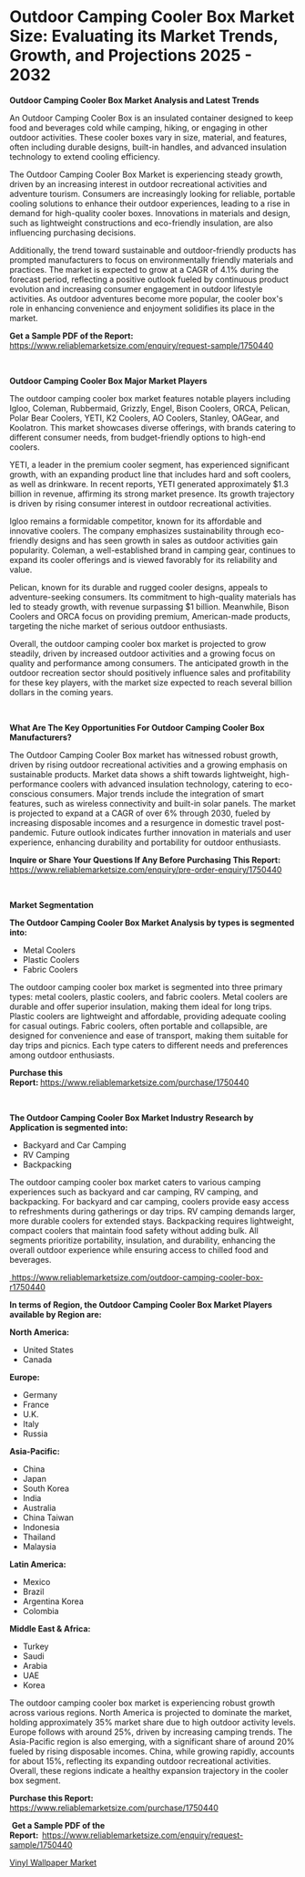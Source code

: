 <p><h1>Outdoor Camping Cooler Box Market Size: Evaluating its Market Trends, Growth, and Projections 2025 - 2032</h1></p><p><strong>Outdoor Camping Cooler Box Market Analysis and Latest Trends</strong></p>
<p><p>An Outdoor Camping Cooler Box is an insulated container designed to keep food and beverages cold while camping, hiking, or engaging in other outdoor activities. These cooler boxes vary in size, material, and features, often including durable designs, built-in handles, and advanced insulation technology to extend cooling efficiency. </p><p>The Outdoor Camping Cooler Box Market is experiencing steady growth, driven by an increasing interest in outdoor recreational activities and adventure tourism. Consumers are increasingly looking for reliable, portable cooling solutions to enhance their outdoor experiences, leading to a rise in demand for high-quality cooler boxes. Innovations in materials and design, such as lightweight constructions and eco-friendly insulation, are also influencing purchasing decisions.</p><p>Additionally, the trend toward sustainable and outdoor-friendly products has prompted manufacturers to focus on environmentally friendly materials and practices. The market is expected to grow at a CAGR of 4.1% during the forecast period, reflecting a positive outlook fueled by continuous product evolution and increasing consumer engagement in outdoor lifestyle activities. As outdoor adventures become more popular, the cooler box's role in enhancing convenience and enjoyment solidifies its place in the market.</p></p>
<p><strong>Get a Sample PDF of the Report:&nbsp;</strong> <a href="https://www.reliablemarketsize.com/enquiry/request-sample/1750440?utm_campaign=2038&utm_medium=2&utm_source=Github&utm_content=ia&utm_term=07022025&utm_id=outdoor-camping-cooler-box">https://www.reliablemarketsize.com/enquiry/request-sample/1750440</a></p>
<p>&nbsp;</p>
<p><strong>Outdoor Camping Cooler Box Major Market Players</strong></p>
<p><p>The outdoor camping cooler box market features notable players including Igloo, Coleman, Rubbermaid, Grizzly, Engel, Bison Coolers, ORCA, Pelican, Polar Bear Coolers, YETI, K2 Coolers, AO Coolers, Stanley, OAGear, and Koolatron. This market showcases diverse offerings, with brands catering to different consumer needs, from budget-friendly options to high-end coolers.</p><p>YETI, a leader in the premium cooler segment, has experienced significant growth, with an expanding product line that includes hard and soft coolers, as well as drinkware. In recent reports, YETI generated approximately $1.3 billion in revenue, affirming its strong market presence. Its growth trajectory is driven by rising consumer interest in outdoor recreational activities.</p><p>Igloo remains a formidable competitor, known for its affordable and innovative coolers. The company emphasizes sustainability through eco-friendly designs and has seen growth in sales as outdoor activities gain popularity. Coleman, a well-established brand in camping gear, continues to expand its cooler offerings and is viewed favorably for its reliability and value.</p><p>Pelican, known for its durable and rugged cooler designs, appeals to adventure-seeking consumers. Its commitment to high-quality materials has led to steady growth, with revenue surpassing $1 billion. Meanwhile, Bison Coolers and ORCA focus on providing premium, American-made products, targeting the niche market of serious outdoor enthusiasts.</p><p>Overall, the outdoor camping cooler box market is projected to grow steadily, driven by increased outdoor activities and a growing focus on quality and performance among consumers. The anticipated growth in the outdoor recreation sector should positively influence sales and profitability for these key players, with the market size expected to reach several billion dollars in the coming years.</p></p>
<p>&nbsp;</p>
<p><strong>What Are The Key Opportunities For Outdoor Camping Cooler Box Manufacturers?</strong></p>
<p><p>The Outdoor Camping Cooler Box market has witnessed robust growth, driven by rising outdoor recreational activities and a growing emphasis on sustainable products. Market data shows a shift towards lightweight, high-performance coolers with advanced insulation technology, catering to eco-conscious consumers. Major trends include the integration of smart features, such as wireless connectivity and built-in solar panels. The market is projected to expand at a CAGR of over 6% through 2030, fueled by increasing disposable incomes and a resurgence in domestic travel post-pandemic. Future outlook indicates further innovation in materials and user experience, enhancing durability and portability for outdoor enthusiasts.</p></p>
<p><strong>Inquire or Share Your Questions If Any Before Purchasing This Report:</strong> <a href="https://www.reliablemarketsize.com/enquiry/pre-order-enquiry/1750440?utm_campaign=2038&utm_medium=2&utm_source=Github&utm_content=ia&utm_term=07022025&utm_id=outdoor-camping-cooler-box">https://www.reliablemarketsize.com/enquiry/pre-order-enquiry/1750440</a></p>
<p>&nbsp;</p>
<p><strong>Market Segmentation</strong></p>
<p><strong>The Outdoor Camping Cooler Box Market Analysis by types is segmented into:</strong></p>
<p><ul><li>Metal Coolers</li><li>Plastic Coolers</li><li>Fabric Coolers</li></ul></p>
<p><p>The outdoor camping cooler box market is segmented into three primary types: metal coolers, plastic coolers, and fabric coolers. Metal coolers are durable and offer superior insulation, making them ideal for long trips. Plastic coolers are lightweight and affordable, providing adequate cooling for casual outings. Fabric coolers, often portable and collapsible, are designed for convenience and ease of transport, making them suitable for day trips and picnics. Each type caters to different needs and preferences among outdoor enthusiasts.</p></p>
<p><strong>Purchase this Report:&nbsp;</strong><a href="https://www.reliablemarketsize.com/purchase/1750440?utm_campaign=2038&utm_medium=2&utm_source=Github&utm_content=ia&utm_term=07022025&utm_id=outdoor-camping-cooler-box">https://www.reliablemarketsize.com/purchase/1750440</a></p>
<p>&nbsp;</p>
<p><strong>The Outdoor Camping Cooler Box Market Industry Research by Application is segmented into:</strong></p>
<p><ul><li>Backyard and Car Camping</li><li>RV Camping</li><li>Backpacking</li></ul></p>
<p><p>The outdoor camping cooler box market caters to various camping experiences such as backyard and car camping, RV camping, and backpacking. For backyard and car camping, coolers provide easy access to refreshments during gatherings or day trips. RV camping demands larger, more durable coolers for extended stays. Backpacking requires lightweight, compact coolers that maintain food safety without adding bulk. All segments prioritize portability, insulation, and durability, enhancing the overall outdoor experience while ensuring access to chilled food and beverages.</p></p>
<p><a href="https://www.reliablemarketsize.com/outdoor-camping-cooler-box-r1750440?utm_campaign=2038&utm_medium=2&utm_source=Github&utm_content=ia&utm_term=07022025&utm_id=outdoor-camping-cooler-box">&nbsp;https://www.reliablemarketsize.com/outdoor-camping-cooler-box-r1750440</a></p>
<p><strong>In terms of Region, the Outdoor Camping Cooler Box Market Players available by Region are:</strong></p>
<p>
    <p> <strong> North America: </strong>
        <ul>
            <li>United States</li>
            <li>Canada</li>
        </ul>
        </p> 
    <p> <strong> Europe: </strong>
        <ul>
            <li>Germany</li>
            <li>France</li>
            <li>U.K.</li>
            <li>Italy</li>
            <li>Russia</li>
        </ul>
        </p> 
    <p> <strong> Asia-Pacific: </strong>
        <ul>
            <li>China</li>
            <li>Japan</li>
            <li>South Korea</li>
            <li>India</li>
            <li>Australia</li>
            <li>China Taiwan</li>
            <li>Indonesia</li>
            <li>Thailand</li>
            <li>Malaysia</li>
        </ul>
        </p> 
    <p> <strong> Latin America: </strong>
        <ul>
            <li>Mexico</li>
            <li>Brazil</li>
            <li>Argentina Korea</li>
            <li>Colombia</li>
        </ul>
        </p> 
    <p> <strong> Middle East & Africa: </strong>
        <ul>
            <li>Turkey</li>
            <li>Saudi</li>
            <li>Arabia</li>
            <li>UAE</li>
            <li>Korea</li>
        </ul>
    </p>
    </p>
<p><p>The outdoor camping cooler box market is experiencing robust growth across various regions. North America is projected to dominate the market, holding approximately 35% market share due to high outdoor activity levels. Europe follows with around 25%, driven by increasing camping trends. The Asia-Pacific region is also emerging, with a significant share of around 20% fueled by rising disposable incomes. China, while growing rapidly, accounts for about 15%, reflecting its expanding outdoor recreational activities. Overall, these regions indicate a healthy expansion trajectory in the cooler box segment.</p></p>
<p><strong>Purchase this Report: </strong><a href="https://www.reliablemarketsize.com/purchase/1750440?utm_campaign=2038&utm_medium=2&utm_source=Github&utm_content=ia&utm_term=07022025&utm_id=outdoor-camping-cooler-box">https://www.reliablemarketsize.com/purchase/1750440</a></p>
<p>&nbsp;<strong>Get a Sample PDF of the Report:&nbsp;&nbsp;</strong><a href="https://www.reliablemarketsize.com/enquiry/request-sample/1750440?utm_campaign=2038&utm_medium=2&utm_source=Github&utm_content=ia&utm_term=07022025&utm_id=outdoor-camping-cooler-box">https://www.reliablemarketsize.com/enquiry/request-sample/1750440</a></p>
<p><strong></strong></p>
<p><p><a href="https://github.com/santosh758595/Market-Research-Report-List-7/blob/main/vinyl-wallpaper-market.md?utm_campaign=2038&utm_medium=2&utm_source=Github&utm_content=ia&utm_term=07022025&utm_id=outdoor-camping-cooler-box">Vinyl Wallpaper Market</a></p></p>